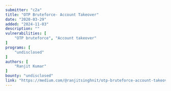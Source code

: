 ```yaml
---
submitter: "c2a"
title: "OTP Bruteforce- Account Takeover"
date: "2020-03-29"
added: "2024-11-03"
description: ""
vulnerabilities: [
    "OTP bruteforce", "Account takeover"
]
programs: [
    "undisclosed"
]
authors: [
    "Ranjit Kumar"
]
bounty: "undisclosed"
link: "https://medium.com/@ranjitsinghnit/otp-bruteforce-account-takeover-faaac3d712a8"
---
```




